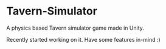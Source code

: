 # Tavern-Simulator
A physics based Tavern simulator game made in Unity.

Recently started working on it. Have some features in-mind :)
